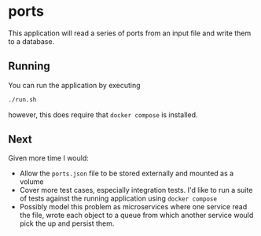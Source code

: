 # ports
This application will read a series of ports from an input file and write them to a database.
## Running
You can run the application by executing 
```bash
./run.sh
```
however, this does require that `docker compose` is installed.
## Next
Given more time I would:
- Allow the `ports.json` file to be stored externally and mounted as a volume 
- Cover more test cases, especially integration tests. I'd like to run a suite of tests against the running application using `docker compose`
- Possibly model this problem as microservices where one service read the file, wrote each object to a queue from which another service would pick the up and persist them.
